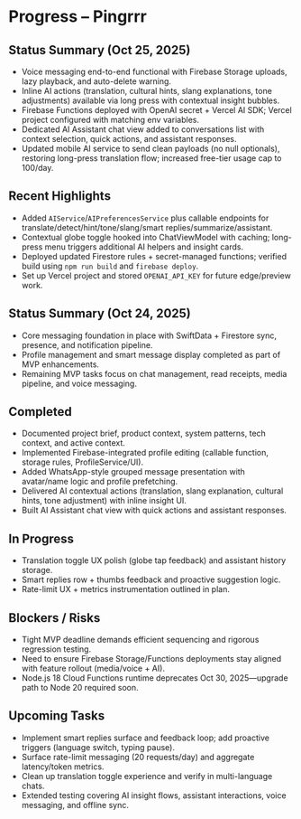 # Progress – Pingrrr

## Status Summary (Oct 25, 2025)
- Voice messaging end-to-end functional with Firebase Storage uploads, lazy playback, and auto-delete warning.
- Inline AI actions (translation, cultural hints, slang explanations, tone adjustments) available via long press with contextual insight bubbles.
- Firebase Functions deployed with OpenAI secret + Vercel AI SDK; Vercel project configured with matching env variables.
- Dedicated AI Assistant chat view added to conversations list with context selection, quick actions, and assistant responses.
- Updated mobile AI service to send clean payloads (no null optionals), restoring long-press translation flow; increased free-tier usage cap to 100/day.

## Recent Highlights
- Added `AIService`/`AIPreferencesService` plus callable endpoints for translate/detect/hint/tone/slang/smart replies/summarize/assistant.
- Contextual globe toggle hooked into ChatViewModel with caching; long-press menu triggers additional AI helpers and insight cards.
- Deployed updated Firestore rules + secret-managed functions; verified build using `npm run build` and `firebase deploy`.
- Set up Vercel project and stored `OPENAI_API_KEY` for future edge/preview work.

## Status Summary (Oct 24, 2025)
- Core messaging foundation in place with SwiftData + Firestore sync, presence, and notification pipeline.
- Profile management and smart message display completed as part of MVP enhancements.
- Remaining MVP tasks focus on chat management, read receipts, media pipeline, and voice messaging.

## Completed
- Documented project brief, product context, system patterns, tech context, and active context.
- Implemented Firebase-integrated profile editing (callable function, storage rules, ProfileService/UI).
- Added WhatsApp-style grouped message presentation with avatar/name logic and profile prefetching.
- Delivered AI contextual actions (translation, slang explanation, cultural hints, tone adjustment) with inline insight UI.
- Built AI Assistant chat view with quick actions and assistant responses.

## In Progress
- Translation toggle UX polish (globe tap feedback) and assistant history storage.
- Smart replies row + thumbs feedback and proactive suggestion logic.
- Rate-limit UX + metrics instrumentation outlined in plan.

## Blockers / Risks
- Tight MVP deadline demands efficient sequencing and rigorous regression testing.
- Need to ensure Firebase Storage/Functions deployments stay aligned with feature rollout (media/voice + AI).
- Node.js 18 Cloud Functions runtime deprecates Oct 30, 2025—upgrade path to Node 20 required soon.

## Upcoming Tasks
- Implement smart replies surface and feedback loop; add proactive triggers (language switch, typing pause).
- Surface rate-limit messaging (20 requests/day) and aggregate latency/token metrics.
- Clean up translation toggle experience and verify in multi-language chats.
- Extended testing covering AI insight flows, assistant interactions, voice messaging, and offline sync.

